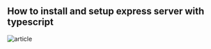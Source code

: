 ## How to install and setup express server with typescript

![article](https://blog.logrocket.com/how-to-set-up-node-typescript-express/)
